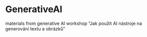 # GenerativeAI
materials from generative AI workshop "Jak použít AI nástroje na generování textu a obrázků"
